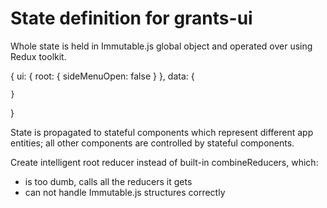 # State definition for grants-ui

Whole state is held in Immutable.js global object and operated over using Redux toolkit.

{
    ui: {
        root: {
            sideMenuOpen: false
        }
    },
    data: {

    }
}

State is propagated to stateful components which represent different app entities; all other components are controlled by stateful components.

Create intelligent root reducer instead of built-in combineReducers, which:
- is too dumb, calls all the reducers it gets
- can not handle Immutable.js structures correctly